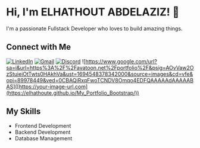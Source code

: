 # Hi, I'm ELHATHOUT ABDELAZIZ! 👋

I'm a passionate Fullstack Developer who loves to build amazing things. 

## Connect with Me

[![LinkedIn](https://img.shields.io/badge/LinkedIn-Connect-blue?style=for-the-badge&logo=linkedin)](https://www.linkedin.com/in/elhathout-abdelaziz-191290208)
[![Gmail](https://img.shields.io/badge/Gmail-Email-red?style=for-the-badge&logo=gmail)](mailto:abdelaziz.e@wobz.com)
[![Discord](https://img.shields.io/badge/Discord-Chat-green?style=for-the-badge&logo=discord)](https://discordapp.com/elhathoutabdelaziz)
![https://www.google.com/url?sa=i&url=https%3A%2F%2Favatoon.net%2Fportfolio%2F&psig=AOvVaw2OzStuieiOtTwts0HAkhVa&ust=1694548378342000&source=images&cd=vfe&opi=89978449&ved=0CBAQjRxqFwoTCNDV8Omqo4EDFQAAAAAdAAAAABAS]([https://your-image-url.com](https://elhathoute.github.io/My_Portfolio_Bootstrap/))

## My Skills

- Frontend Development
- Backend Development
- Database Management

